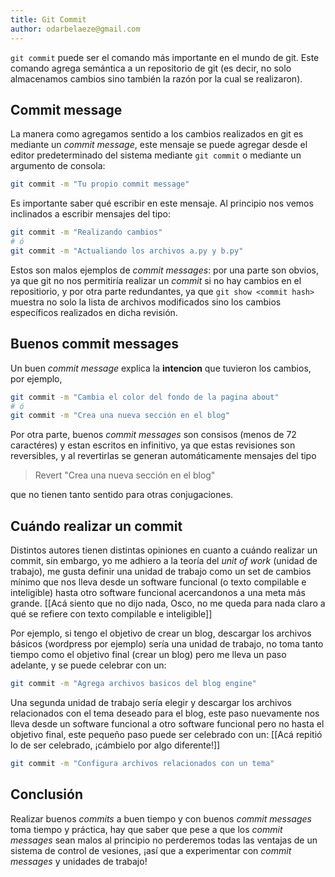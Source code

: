 ```yaml
---
title: Git Commit
author: odarbelaeze@gmail.com
---
```


`git commit` puede ser el comando más importante en el mundo de git. Este
comando agrega semántica a un repositorio de git (es decir, no solo almacenamos
cambios sino también la razón por la cual se realizaron).

## Commit message

La manera como agregamos sentido a los cambios realizados en git es mediante
un _commit message_, este mensaje se puede agregar desde el editor predeterminado
del sistema mediante `git commit` o mediante un argumento de consola:

```bash
git commit -m "Tu propio commit message"
```

Es importante saber qué escribir en este mensaje. Al principio nos vemos
inclinados a escribir mensajes del tipo:

```bash
git commit -m "Realizando cambios"
# ó
git commit -m "Actualiando los archivos a.py y b.py"
```

Estos son malos ejemplos de _commit messages_: por una parte son obvios, ya
que git no nos permitiría realizar un _commit_ si no hay cambios en el
repositiorio, y por otra parte redundantes, ya que `git show <commit hash>`
muestra no solo la lista de archivos modificados sino los cambios específicos
realizados en dicha revisión.

## Buenos commit messages

Un buen _commit message_ explica la **intencion** que tuvieron los cambios, por
ejemplo,

```bash
git commit -m "Cambia el color del fondo de la pagina about"
# ó
git commit -m "Crea una nueva sección en el blog"
```

Por otra parte, buenos _commit messages_ son consisos (menos de 72 caractéres)
y estan escritos en infinitivo, ya que estas revisiones son reversibles, y al
revertirlas se generan automáticamente mensajes del tipo

> Revert "Crea una nueva sección en el blog"

que no tienen tanto sentido para otras conjugaciones.

## Cuándo realizar un commit

Distintos autores tienen distintas opiniones en cuanto a cuándo realizar un
commit, sin embargo, yo me adhiero a la teoría del _unit of work_ (unidad de
trabajo), me gusta definir una unidad de trabajo como un set de cambios mínimo
que nos lleva desde un software funcional (o texto compilable e inteligible)
hasta otro software funcional acercandonos a una meta más grande. [[Acá siento
que no dijo nada, Osco, no me queda para nada claro a qué se refiere con texto
compilable e inteligible]]

Por ejemplo, si tengo el objetivo de crear un blog, descargar los archivos
básicos (wordpress por ejemplo) sería una unidad de trabajo, no toma tanto
tiempo como el objetivo final (crear un blog) pero me lleva un paso adelante,
y se puede celebrar con un:

```bash
git commit -m "Agrega archivos basicos del blog engine"
```

Una segunda unidad de trabajo sería elegir y descargar los archivos relacionados
con el tema deseado para el blog, este paso nuevamente nos lleva desde un
software funcional a otro software funcional pero no hasta el objetivo final,
este pequeño paso puede ser celebrado con un: [[Acá repitió lo de ser celebrado,
¡cámbielo por algo diferente!]]

```bash
git commit -m "Configura archivos relacionados con un tema"
```

## Conclusión

Realizar buenos _commits_ a buen tiempo y con buenos _commit messages_ toma
tiempo y práctica, hay que saber que pese a que los _commit messages_ sean
malos al principio no perderemos todas las ventajas de un sistema de control de
vesiones, ¡así que a experimentar con _commit messages_ y unidades de trabajo!

